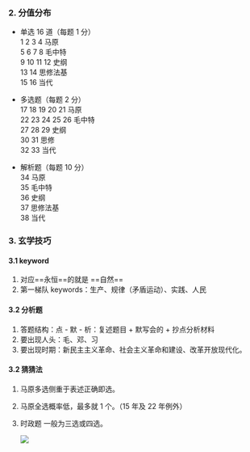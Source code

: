 ### 2. 分值分布

- 单选 16 道（每题 1 分）  
    1 2 3 4 马原  
    5 6 7 8 毛中特  
    9 10 11 12 史纲  
    13 14 思修法基  
    15 16 当代
    
- 多选题（每题 2 分）  
    17 18 19 20 21 马原  
    22 23 24 25 26 毛中特  
    27 28 29 史纲  
    30 31 思修  
    32 33 当代
    
- 解析题（每题 10 分）  
    34 马原  
    35 毛中特  
    36 史纲  
    37 思修法基  
    38 当代
    

### 3. 玄学技巧

#### 3.1 keyword

1. 对应==永恒==的就是 ==自然==
2. 第一梯队 keywords：生产、规律（矛盾运动）、实践、人民

#### 3.2 分析题

1. 答题结构：点 - 默 - 析：复述题目 + 默写会的 + 抄点分析材料
2. 要出现人头：毛、邓、习
3. 要出现时期：新民主主义革命、社会主义革命和建设、改革开放现代化。

#### 3.2 猜猜法

1. 马原多选侧重于表述正确即选。
2. 马原全选概率低，最多就 1 个。（15 年及 22 年例外）
3. 时政题 一般为三选或四选。  

    
    ![](https://i-blog.csdnimg.cn/blog_migrate/4c9e404a2cea03305fb33d7bcfedc4d3.png)
